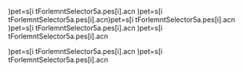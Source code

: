 

)pet=s[i tForlemntSelector5a.pes[i].acn
)pet=s[i tForlemntSelector5a.pes[i].acn)pet=s[i tForlemntSelector5a.pes[i].acn
)pet=s[i tForlemntSelector5a.pes[i].acn
)pet=s[i tForlemntSelector5a.pes[i].acn

)pet=s[i tForlemntSelector5a.pes[i].acn
)pet=s[i tForlemntSelector5a.pes[i].acn
